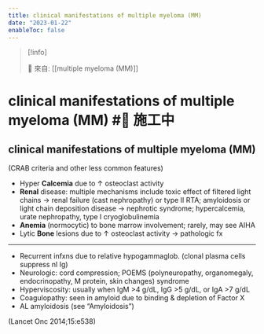 ```yaml
---
title: clinical manifestations of multiple myeloma (MM)
date: "2023-01-22"
enableToc: false
---
```


> [!info]
>
> 🌱 來自: [[multiple myeloma (MM)]]

# clinical manifestations of multiple myeloma (MM) #🚧 施工中

## clinical manifestations of multiple myeloma (MM)

(CRAB criteria and other less common features)

- Hyper **Calcemia** 
	due to ↑ osteoclast activity
- **Renal** disease: 
	multiple mechanisms include toxic effect of filtered light chains → renal failure (cast nephropathy) or type II RTA; amyloidosis or light chain deposition disease → nephrotic syndrome; hypercalcemia, urate nephropathy, type I cryoglobulinemia
- **Anemia** (normocytic) 
	to bone marrow involvement; rarely, may see AIHA
- Lytic **Bone** lesions
	due to ↑ osteoclast activity → pathologic fx

---

- Recurrent infxns 
	due to relative hypogammaglob. (clonal plasma cells suppress nl Ig)
- Neurologic: 
	cord compression; POEMS (polyneuropathy, organomegaly, endocrinopathy, M protein, skin changes) syndrome
- Hyperviscosity: 
	usually when IgM >4 g/dL, IgG >5 g/dL, or IgA >7 g/dL
- Coagulopathy: 
	seen in amyloid due to binding & depletion of Factor X
- AL amyloidosis (see “Amyloidosis”)
 
(Lancet Onc 2014;15:e538)


